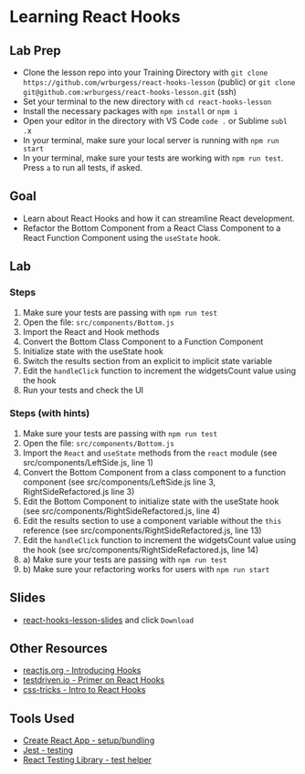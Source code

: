 # Learning React Hooks

## Lab Prep

- Clone the lesson repo into your Training Directory with `git clone https://github.com/wrburgess/react-hooks-lesson` (public) or `git clone git@github.com:wrburgess/react-hooks-lesson.git` (ssh)
- Set your terminal to the new directory with `cd react-hooks-lesson`
- Install the necessary packages with `npm install` or `npm i`
- Open your editor in the directory with VS Code `code .` or Sublime `subl .`x
- In your terminal, make sure your local server is running with `npm run start`
- In your terminal, make sure your tests are working with `npm run test`. Press `a` to run all tests, if asked.

## Goal

- Learn about React Hooks and how it can streamline React development.
- Refactor the Bottom Component from a React Class Component to a React Function Component using the `useState` hook.

## Lab

### Steps

1. Make sure your tests are passing with `npm run test`
2. Open the file: `src/components/Bottom.js`
3. Import the React and Hook methods
4. Convert the Bottom Class Component to a Function Component
5. Initialize state with the useState hook
6. Switch the results section from an explicit to implicit state variable
7. Edit the `handleClick` function to increment the widgetsCount value using the hook
8. Run your tests and check the UI

### Steps (with hints)

1. Make sure your tests are passing with `npm run test`
2. Open the file: `src/components/Bottom.js`
3. Import the `React` and `useState` methods from the `react` module (see src/components/LeftSide.js, line 1)
4. Convert the Bottom Component from a class component to a function component (see src/components/LeftSide.js line 3, RightSideRefactored.js line 3)
5. Edit the Bottom Component to initialize state with the useState hook (see src/components/RightSideRefactored.js, line 4)
6. Edit the results section to use a component variable without the `this` reference (see src/components/RightSideRefactored.js, line 13)
7. Edit the `handleClick` function to increment the widgetsCount value using the hook (see src/components/RightSideRefactored.js, line 14)
8. a) Make sure your tests are passing with `npm run test`
9. b) Make sure your refactoring works for users with `npm run start`

## Slides

- [react-hooks-lesson-slides](https://github.com/wrburgess/react-hooks-lesson/blob/master/react-hooks-lesson-slides.key) and click `Download`

## Other Resources

- [reactjs.org - Introducing Hooks](https://reactjs.org/docs/hooks-intro.html)
- [testdriven.io - Primer on React Hooks](https://testdriven.io/blog/react-hooks-primer/)
- [css-tricks - Intro to React Hooks](https://css-tricks.com/intro-to-react-hooks/)

## Tools Used

- [Create React App - setup/bundling](https://github.com/facebook/create-react-app)
- [Jest - testing](https://jestjs.io/)
- [React Testing Library - test helper](https://github.com/kentcdodds/react-testing-library)
